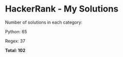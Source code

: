 # HackerRank - My Solutions

Number of solutions in each category:

Python: 65

Regex: 37

**Total: 102**

